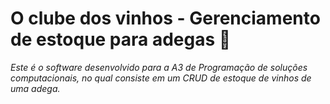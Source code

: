 # O clube dos vinhos - Gerenciamento de estoque para adegas 🍷

_Este é o software desenvolvido para a A3 de Programação de soluções computacionais, no qual consiste em um CRUD de estoque de vinhos de uma adega._

